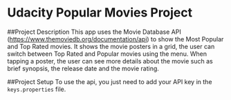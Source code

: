 # Udacity Popular Movies Project

##Project Description
This app uses the Movie Database API (https://www.themoviedb.org/documentation/api)
to show the Most Popular and Top Rated movies.
It shows the movie posters in a grid, the user can switch between Top Rated and Popular movies using the menu.
When tapping a poster, the user can see more details about the movie such as brief synopsis, the release date
and the movie rating.

##Project Setup
To use the api, you just need to add your API key in the `keys.properties` file.
